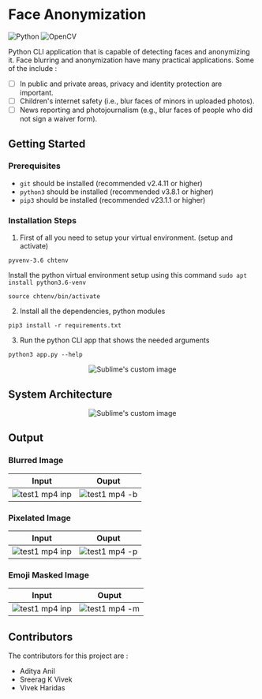 # Face Anonymization

![Python](https://img.shields.io/badge/python-3670A0?style=for-the-badge&logo=python&logoColor=ffdd54) ![OpenCV](https://img.shields.io/badge/opencv-%23white.svg?style=for-the-badge&logo=opencv&logoColor=white)

Python CLI application that is capable of detecting faces and anonymizing it. 
Face blurring and anonymization have many practical applications. Some of the include :

 - [ ] In public and private areas, privacy and identity protection are important.
 - [ ] Children's internet safety (i.e., blur faces of minors in uploaded photos).
 - [ ] News reporting and photojournalism (e.g., blur faces of people who did not sign a waiver form).

## Getting Started
### Prerequisites
-   `git`  should be installed (recommended v2.4.11 or higher)
-  `python3` should be installed  (recommended v3.8.1 or higher)
- `pip3` should be installed (recommended v23.1.1 or higher) 

### Installation Steps

1.  First of all you need to setup your virtual environment. (setup and activate)

```
pyvenv-3.6 chtenv
```

Install the python virtual environment setup using this command  `sudo apt install python3.6-venv`

```
source chtenv/bin/activate
```

2.  Install all the dependencies, python modules

```
pip3 install -r requirements.txt
```

3.  Run the python CLI app that shows the needed arguments

```
python3 app.py --help
```
<p align="center">
  <img src="https://i.ibb.co/LtkP7KT/py.png" alt="Sublime's custom image"/>
</p>


## System Architecture
<p align="center">
  <img src="https://i.ibb.co/njdhh8Y/temp.png" alt="Sublime's custom image"/>
</p>

## Output

### Blurred Image
| Input | Ouput |
| :---: | :---: |
| ![test1 mp4 inp](https://user-images.githubusercontent.com/68915136/144244108-584551ef-470a-487a-b2ca-1eea7b71d8ad.png) | ![test1 mp4 -b](https://user-images.githubusercontent.com/68915136/144244243-fd60d6ae-6bab-420d-9538-988e8ff9e3c4.png) | 

### Pixelated Image
| Input | Ouput |
| :---: | :---: |
| ![test1 mp4 inp](https://user-images.githubusercontent.com/68915136/144244108-584551ef-470a-487a-b2ca-1eea7b71d8ad.png) | ![test1 mp4 -p](https://user-images.githubusercontent.com/68915136/144244553-769f82c5-fe14-4c11-a199-dead568f45c9.png) | 

### Emoji Masked Image
| Input | Ouput |
| :---: | :---: |
| ![test1 mp4 inp](https://user-images.githubusercontent.com/68915136/144244108-584551ef-470a-487a-b2ca-1eea7b71d8ad.png) | ![test1 mp4 -m](https://user-images.githubusercontent.com/68915136/144244641-9a2aba86-d866-42a8-95be-a86770989b58.png) |

## Contributors

The contributors for this project are :

 - Aditya Anil	
 - Sreerag K Vivek
 - Vivek Haridas
